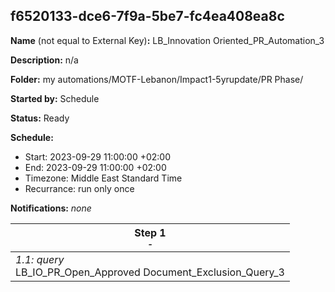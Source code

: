 ## f6520133-dce6-7f9a-5be7-fc4ea408ea8c

**Name** (not equal to External Key)**:** LB_Innovation Oriented_PR_Automation_3

**Description:** n/a

**Folder:** my automations/MOTF-Lebanon/Impact1-5yrupdate/PR Phase/

**Started by:** Schedule

**Status:** Ready

**Schedule:**

* Start: 2023-09-29 11:00:00 +02:00
* End: 2023-09-29 11:00:00 +02:00
* Timezone: Middle East Standard Time
* Recurrance: run only once

**Notifications:** _none_


| Step 1<br>_<small>-</small>_ |
| --- |
| _1.1: query_<br>LB_IO_PR_Open_Approved Document_Exclusion_Query_3 |
